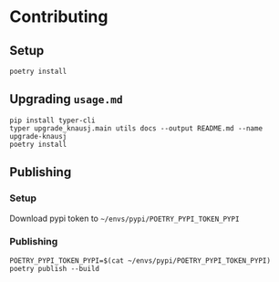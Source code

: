 # Contributing

## Setup

```
poetry install
```

## Upgrading `usage.md`

```
pip install typer-cli
typer upgrade_knausj.main utils docs --output README.md --name upgrade-knausj
poetry install
```

## Publishing

### Setup

Download pypi token to `~/envs/pypi/POETRY_PYPI_TOKEN_PYPI`

### Publishing

```
POETRY_PYPI_TOKEN_PYPI=$(cat ~/envs/pypi/POETRY_PYPI_TOKEN_PYPI) poetry publish --build
```
